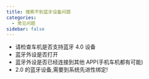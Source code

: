 ```yaml
---
title: 搜索不到蓝牙设备问题
categories:
  - 常见问题
sidebar: false
---
```


- 请检查车机是否支持蓝牙 4.0 设备
- 蓝牙外设是否打开
- 蓝牙外设是否已经连接到其他 APP(手机车机都有可能)
- 2.0 的蓝牙设备,需要到系统先进性绑定!
